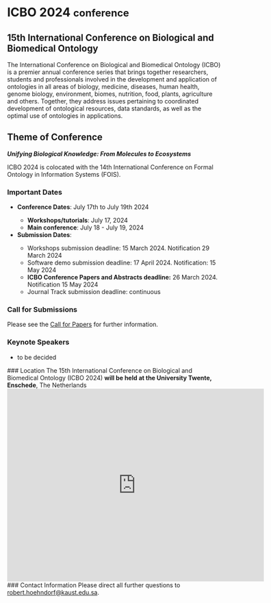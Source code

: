 <br>
<h1> ICBO 2024 <small>conference</small></h1>

## 15th International Conference on Biological and Biomedical Ontology 

The International Conference on Biological and Biomedical Ontology
(ICBO) is a premier annual conference series that brings together
researchers, students and professionals involved in the development
and application of ontologies in all areas of biology, medicine,
diseases, human health, genome biology, environment, biomes,
nutrition, food, plants, agriculture and others. Together, they
address issues pertaining to coordinated development of ontological
resources, data standards, as well as the optimal use of ontologies in
applications.

## Theme of Conference 

<i> <b> Unifying Biological Knowledge: From Molecules to Ecosystems </b> </i>

ICBO 2024 is colocated with the 14th International Conference on
Formal Ontology in Information Systems (FOIS).

### Important Dates 

  <ul>
    <li><b>Conference Dates</b>: July 17th to July 19th 2024</li> 
    <ul>
        <li><b>Workshops/tutorials</b>: July 17, 2024</li>
        <li><b>Main conference</b>: July 18 - July 19, 2024</li>
    </ul>
    <li><b>Submission Dates</b>:</li> 
    <ul>
        <li>Workshops submission deadline: 15 March 2024. Notification 29 March 2024</li>
        <li>Software demo submission deadline: 17 April 2024. Notification: 15 May 2024</li>
        <li> <b>ICBO Conference Papers and Abstracts deadline:</b> 26 March 2024. Notification 15 May 2024</li>
        <li>Journal Track submission deadline: continuous</li>
    </ul>
  </ul>

### Call for Submissions 

Please see the [Call for Papers](call.md) for further information.

### Keynote Speakers

<ul>
    <li>to be decided</li>
</ul>

<!---
[Biography and Details](keynotes.md)
--!>

### Location

The 15th International Conference on Biological and Biomedical
Ontology (ICBO 2024) <b>will be held at the University Twente,
Enschede</b>, The Netherlands

<iframe
src="https://www.google.com/maps/embed?pb=!1m18!1m12!1m3!1d2443.205343783129!2d6.84721507744324!3d52.23965377198911!2m3!1f0!2f0!3f0!3m2!1i1024!2i768!4f13.1!3m3!1m2!1s0x47b813d992e2ab01%3A0x790b33d6b663608f!2sUniversity%20of%20Twente!5e0!3m2!1sen!2ssa!4v1706722502304!5m2!1sen!2ssa"
width="600" height="450" style="border:0;" allowfullscreen=""
loading="lazy" referrerpolicy="no-referrer-when-downgrade"></iframe>

### Contact Information 

Please direct all further questions to <a
href="mailto:robert.hoehndorf@kaust.edu.sa?subject=ICBO
Conference-Information">robert.hoehndorf@kaust.edu.sa</a>.
